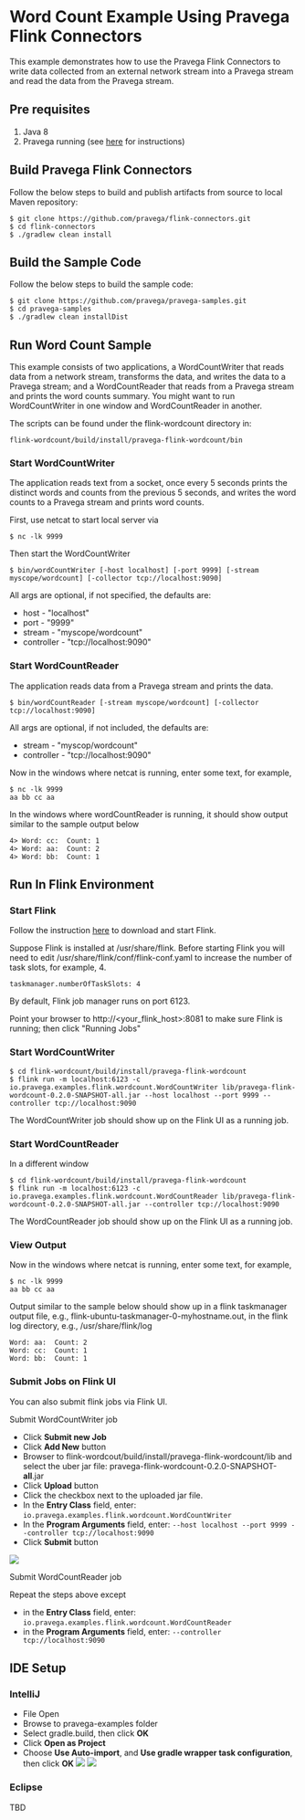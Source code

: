 # Word Count Example Using Pravega Flink Connectors
This example demonstrates how to use the Pravega Flink Connectors to write data collected from an external network stream into a Pravega stream and read the data from the Pravega stream.

## Pre requisites
1. Java 8
2. Pravega running (see [here](http://pravega.io/docs/latest/getting-started/) for instructions)

## Build Pravega Flink Connectors

Follow the below steps to build and publish artifacts from source to local Maven repository:

```
$ git clone https://github.com/pravega/flink-connectors.git
$ cd flink-connectors
$ ./gradlew clean install
```

## Build the Sample Code

Follow the below steps to build the sample code:

```
$ git clone https://github.com/pravega/pravega-samples.git
$ cd pravega-samples
$ ./gradlew clean installDist
```

## Run Word Count Sample
This example consists of two applications, a WordCountWriter that reads data from a network stream, transforms the data, and writes the data to a Pravega stream; and a WordCountReader that reads from a Pravega stream and prints the word counts summary. You might want to run WordCountWriter in one window and WordCountReader in another.

The scripts can be found under the flink-wordcount directory in:
```
flink-wordcount/build/install/pravega-flink-wordcount/bin
```

### Start WordCountWriter
The application reads text from a socket, once every 5 seconds prints the distinct words and counts from the previous 5 seconds, and writes the word counts to a Pravega stream and prints word counts.

First, use netcat to start local server via
```
$ nc -lk 9999
```

Then start the WordCountWriter
```
$ bin/wordCountWriter [-host localhost] [-port 9999] [-stream myscope/wordcount] [-collector tcp://localhost:9090]
```

All args are optional, if not specified, the defaults are:

 * host - "localhost"
 * port - "9999"
 * stream - "myscope/wordcount"
 * controller - "tcp://localhost:9090"

### Start WordCountReader
The application reads data from a Pravega stream and prints the data.
```
$ bin/wordCountReader [-stream myscope/wordcount] [-collector tcp://localhost:9090]
```
All args are optional, if not included, the defaults are:
 * stream - "myscop/wordcount"
 * controller - "tcp://localhost:9090"

Now in the windows where netcat is running, enter some text, for example,
```
$ nc -lk 9999
aa bb cc aa
```

In the windows where wordCountReader is running, it should show output similar to the sample output below
```
4> Word: cc:  Count: 1
4> Word: aa:  Count: 2
4> Word: bb:  Count: 1
```
 
## Run In Flink Environment

### Start Flink

Follow the instruction [here](https://ci.apache.org/projects/flink/flink-docs-release-1.4/quickstart/setup_quickstart.html) to download and start Flink. 

Suppose Flink is installed at /usr/share/flink. Before starting Flink you will need to edit /usr/share/flink/conf/flink-conf.yaml to increase the number of task slots, for example, 4.
```
taskmanager.numberOfTaskSlots: 4
```

By default, Flink job manager runs on port 6123.

Point your browser to http://<your_flink_host>:8081 to make sure Flink is running; then click "Running Jobs"

### Start WordCountWriter
```
$ cd flink-wordcount/build/install/pravega-flink-wordcount
$ flink run -m localhost:6123 -c io.pravega.examples.flink.wordcount.WordCountWriter lib/pravega-flink-wordcount-0.2.0-SNAPSHOT-all.jar --host localhost --port 9999 --controller tcp://localhost:9090
```
The WordCountWriter job should show up on the Flink UI as a running job.

### Start WordCountReader
In a different window
```
$ cd flink-wordcount/build/install/pravega-flink-wordcount
$ flink run -m localhost:6123 -c io.pravega.examples.flink.wordcount.WordCountReader lib/pravega-flink-wordcount-0.2.0-SNAPSHOT-all.jar --controller tcp://localhost:9090
```
The WordCountReader job should show up on the Flink UI as a running job.

### View Output
Now in the windows where netcat is running, enter some text, for example,
```
$ nc -lk 9999
aa bb cc aa
```

Output similar to the sample below should show up in a flink taskmanager output file, e.g., flink-ubuntu-taskmanager-0-myhostname.out, in the flink log directory, e.g., /usr/share/flink/log
```
Word: aa:  Count: 2
Word: cc:  Count: 1
Word: bb:  Count: 1
```

### Submit Jobs on Flink UI

You can also submit flink jobs via Flink UI.

Submit WordCountWriter job

- Click **Submit new Job**
- Click **Add New** button
- Browser to flink-wordcout/build/install/pravega-flink-wordcount/lib and select the uber jar file: pravega-flink-wordcount-0.2.0-SNAPSHOT-**all**.jar
- Click **Upload** button
- Click the checkbox next to the uploaded jar file.
- In the **Entry Class** field, enter: ```io.pravega.examples.flink.wordcount.WordCountWriter```
- In the **Program Arguments** field, enter: ```--host localhost --port 9999 --controller tcp://localhost:9090```
- Click **Submit** button

![](image/flink-wordcount-submit-writer.png)

Submit WordCountReader job

Repeat the steps above except
- in the **Entry Class** field, enter: ```io.pravega.examples.flink.wordcount.WordCountReader```
- in the **Program Arguments** field, enter: ```--controller tcp://localhost:9090```

## IDE Setup
### IntelliJ
- File Open
- Browse to pravega-examples folder
- Select gradle.build, then click **OK**
- Click **Open as Project**
- Choose **Use Auto-import**, and **Use gradle wrapper task configuration**, then click **OK**
![](image/flink-wordcount-intellij-01.png)
![](image/flink-wordcount-intellij-02.png)

### Eclipse

TBD


